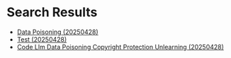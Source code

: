 # Search Results

- [Data Poisoning (20250428)](2025/04/20250428_data_poisoning.md)
- [Test (20250428)](2025/04/20250428_test.md)
- [Code Llm Data Poisoning Copyright Protection Unlearning (20250428)](2025/04/20250428_code_llm_data_poisoning_copyright_protection_unlearning.md)
